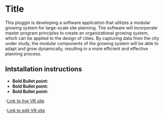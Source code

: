 # Title

This pluggin is developing a software application that utilizes a modular growing system for large-scale site planning. The software will incorporate master program principles to create an organizational growing system, which can be applied to the design of cities. By capturing data from the city under study, the modular components of the growing system will be able to adapt and grow dynamically, resulting in a more efficient and effective planning process.
## Intstallation instructions

- **Bold Bullet point:** 
- **Bold Bullet point:** 
- **Bold Bullet point:** 

-[Link to live VR site](https://modular-placement-in-site-.glitch.me/)

-[Link to edit VR site](https://modular-placement-in-site-.glitch.me/)
